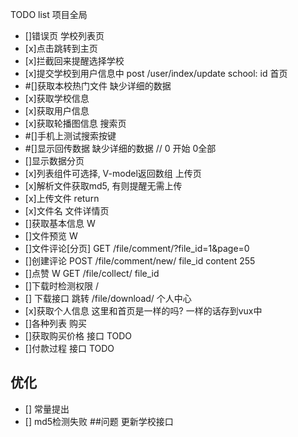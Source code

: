 TODO list
项目全局
- []错误页
学校列表页
- [x]点击跳转到主页
- [x]拦截回来提醒选择学校
- [x]提交学校到用户信息中    post /user/index/update   school: id
首页
- #[]获取本校热门文件    缺少详细的数据
- [x]获取学校信息
- [x]获取用户信息
- [x]获取轮播图信息
搜索页
- #[]手机上测试搜索按键
- #[]显示回传数据           缺少详细的数据                 // 0 开始 0全部
- []显示数据分页
- [x]列表组件可选择, V-model返回数组
上传页
- [x]解析文件获取md5, 有则提醒无需上传
- [x]上传文件                            return
- [x]文件名
文件详情页
- []获取基本信息                        W
- []文件预览                            W
- []文件评论[分页]                     GET /file/comment/?file_id=1&page=0
- []创建评论                          POST /file/comment/new/    file_id content 255
- []点赞                             W GET /file/collect/   file_id
- []下载时检测权限                     /
- [] 下载接口                        跳转  /file/download/
个人中心
- [x]获取个人信息 这里和首页是一样的吗? 一样的话存到vux中
- []各种列表
购买
- []获取购买价格  接口  TODO
- []付款过程      接口  TODO
## 优化
- [] 常量提出
- [] md5检测失败
##问题
更新学校接口
